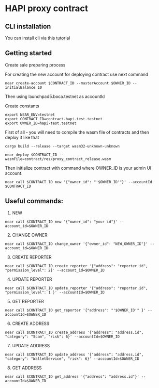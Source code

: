# HAPI proxy contract

## CLI installation

You can install cli via this [tutorial](https://docs.near.org/docs/tools/near-cli#installation)


## Getting started

Create sale preparing process

For creating the new account for deploying contract use next command 

```
near create-account $CONTRACT_ID --masterAccount $OWNER_ID --initialBalance 10
```
Then using launchpad5.boca.testnet as accountId

Create constants
```
export NEAR_ENV=testnet
export CONTRACT_ID=contract.hapi-test.testnet
export OWNER_ID=hapi-test.testnet
```

First of all - you will need to compile the wasm file of contracts and then deploy it like that
```
cargo build --release --target wasm32-unknown-unknown

near deploy $CONTRACT_ID --wasmFile=contract/res/proxy_contract_release.wasm
```
Then initialize contract with command where OWNER_ID is your admin UI account. 

```
near call $CONTRACT_ID new '{"owner_id": "'$OWNER_ID'"}' --accountId $CONTRACT_ID
```


## Useful commands:

1. NEW

```
near call $CONTRACT_ID new '{"owner_id": "your id"}' --account_id=$OWNER_ID
```

2. CHANGE OWNER

```
near call $CONTRACT_ID change_owner '{"owner_id": "NEW_OWNER_ID"}' --account_id=$OWNER_ID
```

3. CREATE REPORTER

```
near call $CONTRACT_ID create_reporter '{"address": "reporter.id", "permission_level": 2}' --account_id=$OWNER_ID
```

4. UPDATE REPORTER

```
near call $CONTRACT_ID update_reporter '{"address": "reporter.id", "permission_level": 1 }' --accountId=$OWNER_ID
```

5. GET REPORTER

```
near call $CONTRACT_ID get_reporter '{"address": "'$OWNER_ID'" }' --accountId=$OWNER_ID
```

6. CREATE ADDRESS

```
near call $CONTRACT_ID create_address '{"address": "address.id", "category": "Scam", "risk": 6}' --accountId=$OWNER_ID
```

7. UPDATE ADDRESS

```
near call $CONTRACT_ID update_address '{"address": "address.id", "category": "WalletService", "risk": 6}' --accountId=$OWNER_ID
```

8. GET ADDRESS

```
near call $CONTRACT_ID get_address '{"address": "address.id"}' --accountId=$OWNER_ID
```
